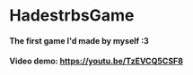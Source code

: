 # HadestrbsGame
#### The first game I'd made by myself :3 
#### Video demo: https://youtu.be/TzEVCQ5CSF8

